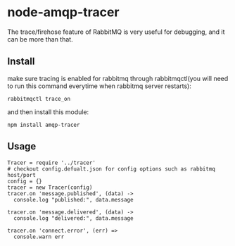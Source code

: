 # node-amqp-tracer
The trace/firehose feature of RabbitMQ is very useful for debugging, and it can be more than that.

## Install
make sure tracing is enabled for rabbitmq through rabbitmqctl(you will need to run this command everytime when rabbitmq server restarts):

````
rabbitmqctl trace_on
````
and then install this module:

````
npm install amqp-tracer
````

## Usage
````
Tracer = require '../tracer'
# checkout config.defualt.json for config options such as rabbitmq host/port
config = {}
tracer = new Tracer(config)
tracer.on 'message.published', (data) ->
  console.log "published:", data.message

tracer.on 'message.delivered', (data) ->
  console.log "delivered:", data.message

tracer.on 'connect.error', (err) =>
  console.warn err
````